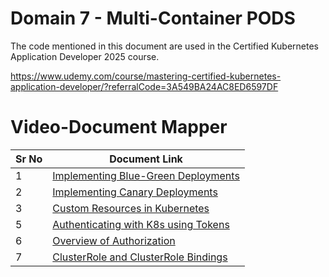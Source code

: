 # Domain 7 - Multi-Container PODS

The code mentioned in this document are used in the Certified Kubernetes Application Developer 2025 course.

https://www.udemy.com/course/mastering-certified-kubernetes-application-developer/?referralCode=3A549BA24AC8ED6597DF


# Video-Document Mapper

| Sr No | Document Link |
| ------ | ------ |
| 1 | [Implementing Blue-Green Deployments][PlDa] |
| 2 | [Implementing Canary Deployments][PlDb] |
| 3 | [Custom Resources in Kubernetes][PlDc] |
| 5 | [Authenticating with K8s using Tokens][PlDd] |
| 6 | [Overview of Authorization][PlDe] |
| 7 | [ClusterRole and ClusterRole Bindings][PlDf] |


[PlDa]: <./blue-green.md>
[PlDb]: <./canary.md>
[PlDc]: <./custom-resource.md>
[PlDd]: <./authentication.md>
[PlDe]: <./authorization.md>
[PlDf]: <./cluster-permissions.md>